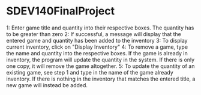 # SDEV140FinalProject

1:
	Enter game title and quantity into their respective boxes. The quantity has to be greater than zero
2:
	If successful, a message will display that the entered game and quantity has been added to the inventory
3:
	To display current inventory, click on "Display Inventory"
4:
	To remove a game, type the name and quantity into the respective boxes. If the game is already in inventory, the program will update the quantity in the system. If there is only one copy, it will remove the game altogether.
5:
	To update the quantity of an existing game, see step 1 and type in the name of the game already inventory. If there is nothing in the inventory that matches the entered title, a new game will instead be added.
